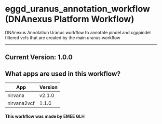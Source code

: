 # eggd_uranus_annotation_workflow (DNAnexus Platform Workflow)

DNAnexus Annotation Uranus workflow to annotate pindel and cgppindel filtered vcfs that are created by the main uranus workflow

-------

## Current Version: 1.0.0

## What apps are used in this workflow?

|  App 	| Version  	|
|---	|---	|
|nirvana			|v2.1.0|
|nirvana2vcf    	|1.1.0|


#### This workflow was made by EMEE GLH
